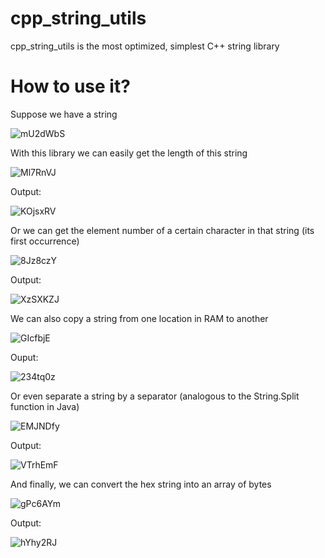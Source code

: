 # cpp_string_utils
cpp_string_utils is the most optimized, simplest C++ string library
# How to use it?
Suppose we have a string

![mU2dWbS](https://user-images.githubusercontent.com/83013244/181799799-b0d9732b-3697-4ef9-a27a-8144ba601540.png)

With this library we can easily get the length of this string

![Ml7RnVJ](https://user-images.githubusercontent.com/83013244/181800844-89358387-850a-4051-834b-6307e6c90ad1.png)

Output:

![KOjsxRV](https://user-images.githubusercontent.com/83013244/181801855-433685fe-9865-4ef4-bba4-4236f1cf1d64.png)

Or we can get the element number of a certain character in that string (its first occurrence)

![8Jz8czY](https://user-images.githubusercontent.com/83013244/181801096-9332a17e-7346-4de4-b982-6ac25d45803d.png)

Output:

![XzSXKZJ](https://user-images.githubusercontent.com/83013244/181802041-205dd053-0169-4bf4-ade6-b9353c7456e7.png)

We can also copy a string from one location in RAM to another

![GIcfbjE](https://user-images.githubusercontent.com/83013244/181805105-4434082f-7c6d-4553-b9bd-faa669c5b792.png)

Ouput:

![234tq0z](https://user-images.githubusercontent.com/83013244/181805185-90de312f-6ad2-456b-8aac-ba7200f4c477.png)

Or even separate a string by a separator (analogous to the String.Split function in Java)

![EMJNDfy](https://user-images.githubusercontent.com/83013244/181804003-814b4c1e-c7fd-4eb4-a270-29db5139603f.png)

Output:

![VTrhEmF](https://user-images.githubusercontent.com/83013244/181804151-f661da35-792c-4481-9905-a6a051812840.png)

And finally, we can convert the hex string into an array of bytes

![gPc6AYm](https://user-images.githubusercontent.com/83013244/181804409-81bf1e2f-1ca1-4c5a-a0db-4f1f58a3fede.png)

Output:

![hYhy2RJ](https://user-images.githubusercontent.com/83013244/181804503-bdcf31d0-e288-4088-b43d-d04c92b7c4fc.png)

